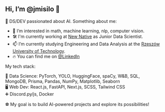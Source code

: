 ## Hi, I’m @jmisilo 👋

🥰 DS/DEV passionated about AI. Something about me:

- 👀 I’m interested in math, machine learning, nlp, computer vision.
- 🛠️ I'm currently working at [New Native](newnative.ai) as Junior Data Scientist.
- 📫 I’m currently studying Engineering and Data Analysis at the [Rzeszów University of Technology](https://w.prz.edu.pl/en/).
- 🔥 You can find me on [@LinkedIn](https://www.linkedin.com/in/jakub-misi%C5%82o-2bb6781ab/)

My tech stack:

🤖 Data Science: PyTorch, YOLO, HuggingFace, spaCy, W&B, SQL, MongoDB, Prisma, Pandas, NumPy, Matplotlib, Seaborn<br>
🖥 Web Dev: React.js, FastAPI, Next.js, SCSS, Tailwind CSS<br>
➕ Discord.py/js, Docker<br>


⚽ My goal is to build AI-powered projects and explore its possibilities!
